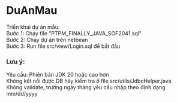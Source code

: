 # DuAnMau
Triển khai dự án mẫu: 
<br>
Bước 1: Chạy file "PTPM_FINALLY_JAVA_SOF2041.sql"
<br>
Bước 2: Chạy dự án trên netbean
<br>
Bước 3: Run file src/view/Login.sql để bắt đầu
<h3>Lưu ý: </h3>
Yêu cầu: Phiên bản JDK 20 hoặc cao hơn
<br>
Không kết nối được DB hãy kiểm tra ở file src/utils/JdbcHelper.java
<br>
Không validate, trường ngày tháng yêu cầu nhập theo định dạng mm/dd/yyyy
